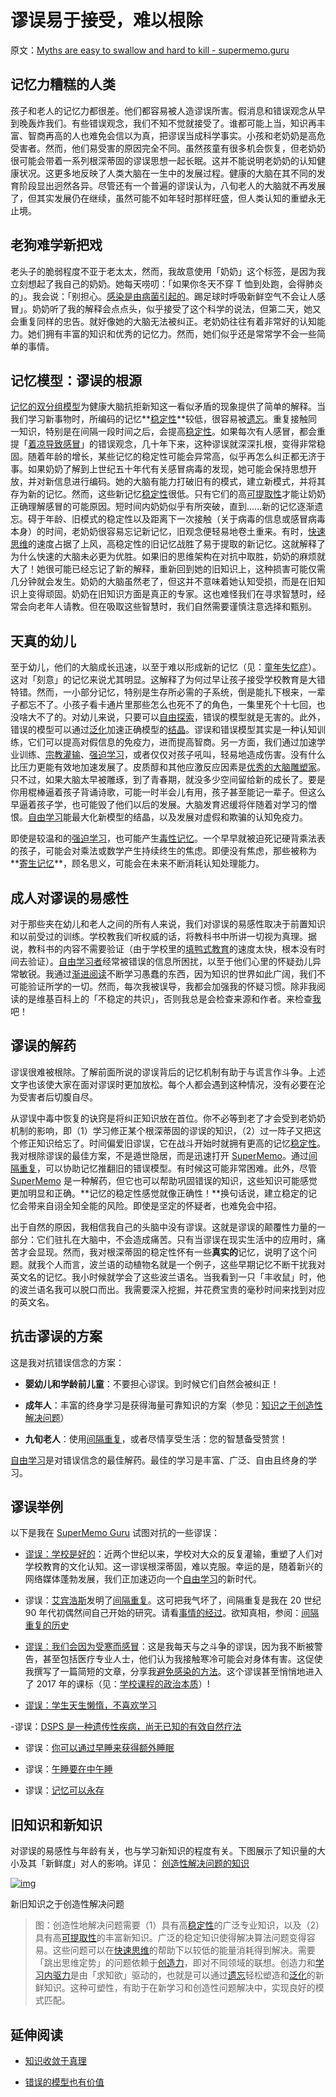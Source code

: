 # 谬误易于接受，难以根除

原文：[Myths are easy to swallow and hard to kill - supermemo.guru](https://supermemo.guru/wiki/Myths_are_easy_to_swallow_and_hard_to_kill)

## 记忆力糟糕的人类

孩子和老人的记忆力都很差。他们都容易被人造谬误所害。假消息和错误观念从早到晚轰炸我们。有些错误观念，我们不知不觉就接受了。谁都可能上当，知识再丰富、智商再高的人也难免会信以为真，把谬误当成科学事实。小孩和老奶奶是高危受害者。然而，他们易受害的原因完全不同。虽然孩童有很多机会恢复，但老奶奶很可能会带着一系列根深蒂固的谬误思想一起长眠。这并不能说明老奶奶的认知健康状况。这更多地反映了人类大脑在一生中的发展过程。健康的大脑在其不同的发育阶段显出迥然各异。尽管还有一个普遍的谬误认为，八旬老人的大脑就不再发展了，但其实发展仍在继续，虽然可能不如年轻时那样旺盛，但人类认知的重塑永无止境。

## 老狗难学新把戏

老头子的脆弱程度不亚于老太太，然而，我故意使用「奶奶」这个标签，是因为我立刻想起了我自己的奶奶。她每天唠叨：「如果你冬天不穿 T 恤到处跑，会得肺炎的」。我会说：「别担心。[感染是由病菌引起的](https://supermemo.guru/wiki/Myth:_We_catch_a_cold_from_cold)。踢足球时呼吸新鲜空气不会让人感冒」。奶奶听了我的解释会点点头，似乎接受了这个科学的说法，但第二天，她又会重复同样的忠告。就好像她的大脑无法被纠正。老奶奶往往有着非常好的认知能力。她们拥有丰富的知识和优秀的记忆力。然而，她们似乎还是常常学不会一些简单的事情。

## 记忆模型：谬误的根源

[记忆的双分组模型](https://supermemo.guru/wiki/Two_component_model_of_memory)为健康大脑抗拒新知这一看似矛盾的现象提供了简单的解释。当我们学习新事物时，所编码的记忆**[稳定性](https://supermemo.guru/wiki/Stability)**较低，很容易被[遗忘](https://supermemo.guru/wiki/Forgetting)。重复接触同一知识，特别是在间隔一段时间之后，会提高[稳定性](https://supermemo.guru/wiki/Stability)。如果每次有人感冒，都会重提「[着凉导致感冒](https://supermemo.guru/wiki/Myth:_We_catch_a_cold_from_cold)」的错误观念，几十年下来，这种谬误就深深扎根，变得非常稳固。随着年龄的增长，某些记忆的稳定性可能会异常高，似乎再怎么纠正都无济于事。如果奶奶了解到上世纪五十年代有关感冒病毒的发现，她可能会保持思想开放，并对新信息进行编码。她的大脑有能力打破旧有的模式，建立新模式，并将其存为新的记忆。然而，这些新记忆[稳定性](https://supermemo.guru/wiki/Stability)很低。只有它们的高[可提取性](https://supermemo.guru/wiki/Retrievability)才能让奶奶正确理解感冒的可能原因。短时间内奶奶似乎有所突破，直到......新的记忆逐渐遗忘。碍于年龄、旧模式的稳定性以及距离下一次接触（关于病毒的信息或感冒病毒本身）的时间，老奶奶很容易忘记新记忆，旧观念便轻易地卷土重来。有时，[快速思维](https://supermemo.guru/wiki/Fast_thinking)的速度占据了上风，高稳定性的旧记忆战胜了易于提取的新记忆。这就解释了为什么快速的大脑未必更为优胜。如果旧的思维架构在对抗中取胜，奶奶的麻烦就大了！她很可能已经忘记了新的解释，重新回到她的旧知识上，这种损害可能仅需几分钟就会发生。奶奶的大脑虽然老了，但这并不意味着她认知受损，而是在旧知识上变得顽固。奶奶在旧知识方面是真正的专家。这也难怪我们在寻求智慧时，经常会向老年人请教。但在吸取这些智慧时，我们自然需要谨慎注意选择和甄别。

## 天真的幼儿

至于幼儿，他们的大脑成长迅速，以至于难以形成新的记忆（见：[童年失忆症](https://supermemo.guru/wiki/Childhood_amnesia)）。这对「刻意」的记忆来说尤其明显。这解释了为何过早让孩子接受学校教育是大错特错。然而，一小部分记忆，特别是生存所必需的子系统，倒是能扎下根来，一辈子都忘不了。小孩子看卡通片里那些怎么也死不了的角色，一集里死个十七回，也没啥大不了的。对幼儿来说，只要可以[自由探索](https://supermemo.guru/wiki/On_freedom_of_education_and_freedom_of_information)，错误的模型就是无害的。此外，错误的模型可以通过[泛化](https://supermemo.guru/wiki/Generalization)加速正确模型的[结晶](https://supermemo.guru/wiki/Crystallization)。谬误和错误模型其实是一种认知训练，它们可以提高对假信息的免疫力，进而提高智商。另一方面，我们通过加速学业训练、[宗教灌输](https://supermemo.guru/wiki/Ban_on_homeschooling)、[强迫学习](https://supermemo.guru/wiki/Coercion_in_learning)，或者仅仅对孩子吼叫，轻易地造成伤害。没有什么比压力更能有效地加速发展了。皮质醇和其他应激反应因素是[优秀的大脑雕塑家](https://supermemo.guru/wiki/How_baby_brain_does_not_work)。只不过，如果大脑太早被雕琢，到了青春期，就没多少空间留给新的成长了。要是你用棍棒逼着孩子背诵诗歌，可能一时半会儿有用，孩子甚至能记一辈子。但这么早逼着孩子学，也可能毁了他们以后的发展。大脑发育迟缓将伴随着对学习的憎恨。[自由学习](https://supermemo.guru/wiki/Free_learning)能最大化新模型的结晶，以及发展对虚假和欺骗的认知免疫力。

即使是较温和的[强迫学习](https://supermemo.guru/wiki/Coercive_learning)，也可能产生[毒性记忆](https://supermemo.guru/wiki/Toxic_memories)。一个早早就被迫死记硬背乘法表的孩子，可能会对乘法或数学产生持续终生的焦虑。即便没有焦虑，那些被称为**[寄生记忆](https://supermemo.guru/wiki/Parasitic_memories)**，顾名思义，可能会在未来不断消耗认知处理能力。

## 成人对谬误的易感性

对于那些夹在幼儿和老人之间的所有人来说，我们对谬误的易感性取决于前置知识和以前受过的训练。学校教我们听权威的话，将教科书中所讲一切视为真理。据说，教科书的内容不需要验证（由于学校里的[填鸭式教育](https://supermemo.guru/wiki/Cramming)的速度太快，根本没有时间去验证）。[自由学习者](https://supermemo.guru/wiki/Free_learning)经常被错误的信息所困扰，以至于他们心里的怀疑劲儿异常敏锐。我通过[渐进阅读](https://supermemo.guru/wiki/Incremental_reading)不断学习愚蠢的东西，因为知识的世界如此广阔，我们不可能验证所学的一切。然而，每次我被误导，我都会加强我的怀疑习惯。除非我阅读的是维基百科上的「不稳定的共识」，否则我总是会检查来源和作者。来检查[我](https://supermemo.guru/wiki/Piotr_Wozniak)吧！

## 谬误的解药

谬误很难被根除。了解前面所说的谬误背后的记忆机制有助于与谎言作斗争。上述文字也该使大家在面对谬误时更加放松。每个人都会遇到这种情况，没有必要在沦为受害者后切腹自尽。

从谬误中毒中恢复的诀窍是将纠正知识放在首位。你不必等到老了才会受到老奶奶机制的影响，即（1）学习修正某个根深蒂固的谬误的知识，（2）过一阵子又把这个修正知识给忘了。时间偏爱旧谬误，它在战斗开始时就拥有更高的记忆[稳定性](https://supermemo.guru/wiki/Stability)。我对根除谬误的最佳方案，不是遁世隐居，而是迅速打开 [SuperMemo](https://supermemo.guru/wiki/SuperMemo)。通过[间隔重复](https://supermemo.guru/wiki/Spaced_repetition)，可以协助记忆推翻旧的错误模型。有时候这可能非常困难。此外，尽管 [SuperMemo](https://supermemo.guru/wiki/SuperMemo) 是一种解药，但它也可以帮助巩固错误的知识，这些知识可能感觉更加明显和正确。**记忆的稳定性感觉就像正确性！**换句话说，建立稳定的记忆会带来自诩全知全能的风险。即使是坚定的怀疑者，也难免会中招。

出于自然的原因，我相信我自己的头脑中没有谬误。这就是谬误的颠覆性力量的一部分：它们驻扎在大脑中，不会造成痛苦。只有当谬误在现实生活中的应用时，痛苦才会显现。然而，我对根深蒂固的稳定性怀有一些**真实的**记忆，说明了这个问题。就我个人而言，波兰语的动植物名就是一个例子，这些早期记忆不断干扰我对英文名的记忆。我小时候就学会了这些波兰语名。当我看到一只「丰收鼠」时，他的波兰语名我可以脱口而出。我需要深入挖掘，并花费宝贵的毫秒时间来找到对应的英文名。

## 抗击谬误的方案

这是我对抗错误信念的方案：

- **婴幼儿和学龄前儿童**：不要担心谬误。到时候它们自然会被纠正！

- **成年人**：丰富的终身学习是获得海量可靠知识的方案（参见：[知识之于创造性解决问题](https://supermemo.guru/wiki/Knowledge_in_creative_problem_solving)）

- **九旬老人**：使用[间隔重复](https://supermemo.guru/wiki/Spaced_repetition)，或者尽情享受生活：您的智慧备受赞赏！

[自由学习](https://supermemo.guru/wiki/Free_learning)是对错误信念的最佳解药。最佳的学习是丰富、广泛、自由且终身的学习。

## 谬误举例

以下是我在 [SuperMemo Guru](https://supermemo.guru/wiki/SuperMemo_Guru) 试图对抗的一些谬误：

- [谬误：学校是好的](https://supermemo.guru/wiki/Mythology_that_keeps_the_archaic_school_system_alive)：近两个世纪以来，学校对大众的反复灌输，重塑了人们对学校教育的文化认知。这一谬误根深蒂固，难以克服。幸运的是，随着新兴的网络媒体蓬勃发展，我们正加速迈向一个[自由学习](https://supermemo.guru/wiki/Free_learning)的新时代。

- 谬误：[艾宾浩斯](https://supermemo.guru/wiki/Ebbinghaus)发明了[间隔重复](https://supermemo.guru/wiki/Spaced_repetition)。这可把我气坏了，间隔重复是我在 20 世纪 90 年代初偶然间自己开始的研究。请看[事情的经过](https://www.supermemo.com/en/blog/did-ebbinghaus-invent-spaced-repetition)。欲知真相，参阅：[间隔重复的历史](https://supermemo.guru/wiki/History_of_spaced_repetition)

- [谬误：我们会因为受寒而感冒](https://supermemo.guru/wiki/Myth:_you_can_catch_a_cold_from_cold)：这是我每天与之斗争的谬误，因为我不断被警告，甚至包括医疗专业人士，他们认为我接触寒冷可能会对身体有害。这促使我撰写了一篇简短的文章，分享我[避免感染的方法](https://supermemo.guru/wiki/Formula_for_common_cold_prevention)。这个谬误甚至悄悄地进入了 2017 年的课标（见：[学校课程的政治本质](https://supermemo.guru/wiki/School_curriculum_is_inherently_political)）!

- [谬误：学生天生懒惰，不喜欢学习](https://supermemo.guru/wiki/Myth:_Students_are_naturally_lazy_and_do_not_like_to_learn)

-谬误：[DSPS 是一种遗传性疾病，尚无已知的有效自然疗法](https://supermemo.guru/wiki/Curing_DSPS_and_insomnia)

- 谬误：[你可以通过早睡来获得额外睡眠](https://supermemo.guru/wiki/How_do_we_fall_asleep%3F)

- 谬误：[午睡要在中午睡](https://supermemo.guru/wiki/Best_time_for_napping)

- 谬误：[记忆可以永存](https://supermemo.guru/wiki/Forgotten_memories_are_ultimately_lost_for_good)

## 旧知识和新知识

对谬误的易感性与年龄有关，也与学习新知识的程度有关。下图展示了知识量的大小及其「新鲜度」对人的影响。详见： [创造性解决问题的知识](https://supermemo.guru/wiki/Knowledge_in_creative_problem_solving)

[![img](https://supermemo.guru/images/thumb/0/0c/Knowledge_in_creative_problem_solving.png/800px-Knowledge_in_creative_problem_solving.png)](https://supermemo.guru/wiki/File:Knowledge_in_creative_problem_solving.png)

新旧知识之于创造性解决问题

> 图：创造性地解决问题需要（1）具有高[稳定性](https://supermemo.guru/wiki/Stability)的广泛专业知识，以及（2）具有高[可提取性](https://supermemo.guru/wiki/Retrievability)的丰富新知识。广泛的稳定知识使得解决算法问题变得容易。这些问题可以在[快速思维](https://supermemo.guru/wiki/Fast_thinking)的帮助下以较低的能量消耗得到解决。需要「跳出思维定势」的问题依赖于[创造力](https://supermemo.guru/wiki/Creativity)，即对不同领域的联想。创造力和[学习内驱力](https://supermemo.guru/wiki/Learn_drive)是由「求知欲」驱动的，也就是可以通过[遗忘](https://supermemo.guru/wiki/Forgetting)轻松塑造和[泛化](https://supermemo.guru/wiki/Generalization)的新鲜知识。这种可塑性，有助于在新学习和创造性问题解决中，实现良好的模式匹配。

## 延伸阅读

- [知识收敛于真理](https://supermemo.guru/wiki/On_freedom_of_education_and_freedom_of_information)

- [错误的模型也有价值](https://supermemo.guru/wiki/Value_of_wrong_models)